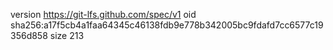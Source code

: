 version https://git-lfs.github.com/spec/v1
oid sha256:a17f5cb4a1faa64345c46138fdb9e778b342005bc9fdafd7cc6577c19356d858
size 213

